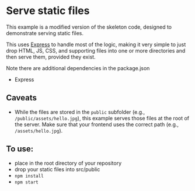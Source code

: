 # Serve static files

This example is a modified version of the skeleton code,
designed to demonstrate serving static files.

This uses [Express](https://expressjs.com/) to handle most of the logic, making
it very simple to just drop HTML, JS, CSS, and supporting files
into one or more directories and then serve them, provided they exist.

Note there are additional dependencies in the package.json
- Express

## Caveats
- While the files are stored in the `public` subfolder (e.g., `/public/assets/hello.jpg`), this example serves those files at the root of the server. Make sure that your frontend uses the correct path (e.g., `/assets/hello.jpg`).

## To use:
- place in the root directory of your repository
- drop your static files into src/public
- `npm install`
- `npm start`
